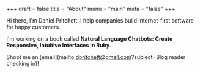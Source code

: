 +++
draft = false
title = "About"
menu = "main"
meta = "false"
+++

Hi there, I'm Daniel Pritchett. I help companies build internet-first software for happy customers.<br/>

 I'm working on a book called __Natural Language Chatbots: Create Responsive, Intuitive Interfaces in Ruby__.<br/>

Shoot me an [email](mailto:dpritchett@gmail.com?subject=Blog reader checking in)!
